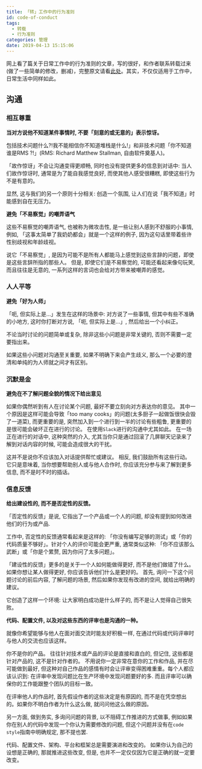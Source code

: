 ```yaml
---
title: 「转」工作中的行为准则
id: code-of-conduct
tags:
  - 转载
  - 行为准则
categories: 管理
date: 2019-04-13 15:15:06
---
```


网上看了篇关于日常工作中的行为准则的文章，写的很好，和作者联系转载过来(做了一些简单的修改，删减)，完整原文请看[此处](https://openacid.github.io/culture/code-of-conduct/)。其实，不仅仅适用于工作中，日常生活中同样如此。

## 沟通

### 相互尊重

**当对方说他不知道某件事情时, 不要「刻意的或无意的」表示惊讶。**

包括技术问题什么?!我不能相信你不知道堆栈是什么!」和非技术问题「你不知道谁是RMS ?!」(RMS: Richard Matthew Stallman, 自由软件奠基人)。

「故作惊讶」不会让沟通变得更顺畅, 同时也没有提供更多的信息到对话中: 当人们故作惊讶时, 通常是为了能自我感觉良好, 而使其他人感受很糟糕, 即使这些行为不是有意的。

显然, 这与我们的另一个原则十分相关: 创造一个氛围, 让人们在说「我不知道」时能感到自在无压力。

<!--more-->

**避免「不易察觉」的嘲弄语气**

这些不易察觉的嘲弄语气, 也被称为微攻击性, 是一些让别人感到不舒服的小事情, 例如, 「这事太简单了我奶奶都会」就是一个这样的例子, 因为这句话里带着些许性别歧视和年龄歧视。

说它「不易察觉」, 是因为可能不是所有人都能马上感觉到这些言辞的问题，即使是这些言辞所指的那些人。 但是, 即使它们是不易察觉的, 可能还看起来像句玩笑, 而且往往是无意的, 一系列这样的言词也会给对方带来被嘲弄的感觉。

### 人人平等

**避免「好为人师」**

「呃, 但实际上是…」发生在这样的场景中: 对方说了一些事情, 但其中有些不准确的小地方, 这时你打断对方说, 「呃, 但实际上是…」, 然后给出一个小纠正。

不论当时讨论的问题简单或复杂, 除非这些小问题是非常关键的, 否则不需要一定要指出来。

如果这些小问题对沟通至关重要, 如果不明确下来会产生歧义, 那么一个必要的澄清和单纯的为人师就之间才有区别。

### 沉默是金

**避免在不了解问题全貌的情况下给出意见**

如果你偶然听到有人在讨论某个问题, 最好不要立刻向对方表达你的意见。
其中一个原因是这样可能会导致「too many cooks」的问题(太多厨子一起做饭很快会毁了一道菜), 而更重要的是, 突然加入到一个进行到一半的讨论有些粗鲁, 更重要的是很可能会破坏正在进行的讨论。 在使用`Slack`进行的沟通中尤其如此。 在一场正在进行的对话中, 这种突然的介入, 尤其当你只是通过回滚了几屏聊天记录来了解到对话内容的时候, 可能会造成很大的干扰。

这并不是说你不应该加入对话提供帮忙或建议。 相反, 我们鼓励所有这些行动。 它只是意味着, 当你想要帮助别人或与他人合作时, 你应该充分参与来了解到更多信息, 而不是时不时的插话。

### 信息反馈

**给出建设性的, 而不是否定性的反馈。**

「否定性的反馈」是说, 它指出了一个产品或一个人的问题, 却没有提到如何改进他们的行为或产品.

工作中, 否定性的反馈通常看起来是这样的: 「你没有编写足够的测试」或「你的代码质量不够好」。针对个人的评价可能会更严重, 通常类似这种: 「你不应该那么武断」或「你是个累赘, 因为你问了太多问题」。

「建设性的反馈」更多的是关于一个人如何能做得更好, 而不是他们做错了什么。 如果你想让某人做得更好, 你应该告诉他们什么是更好的。 首先, 询问一下这个问题讨论的前后内容, 了解问题的场景, 然后如果你发现有改进的空间, 就给出明确的建议。

它创造了这样一个环境: 让大家明白成功是什么样子的, 而不是让人觉得自己很失败。

**代码、配置文件, 以及对这些东西的评审也是沟通的一种。**

就像你希望能够与他人在面对面交流时能友好积极一样, 在通过代码或代码评审时与他人的交流也应该这样。

你不是你的产品。 往往针对技术或产品的评论是直接和直白的, 但记住, 这些都是针对产品的, 这不是针对作者的。 不用说你一定非常在意你的工作和作品, 并在尽可能做到最好, 但这种对自己作品的感情有时会让评审变得困难重重。每个人都应该认识到: 在评审中发现问题比在生产环境中发现问题要好的多. 而且评审可以确保你的工作能跟整个团队的目标一致。

在评审他人的作品时, 首先假设作者的这些决定是有原因的, 而不是在凭空想出的。如果你不明白作者为什么这么做, 就问问他这么做的原因。

另一方面, 做到务实, 多询问问题的背景, 以不阻碍工作推进的方式做事, 例如如果你在别人的代码中发现一个你认为需要修改的问题, 但这个问题并没有在`code style`指南中明确规定, 那不提也罢.

代码、配置文件、架构、平台和框架总是需要演进和改变的。 如果你认为自己的设想是正确的, 那就推进这些改变, 但是, 也并不一定仅仅因为它是正确的就一定要改变。
